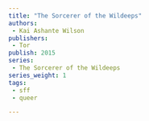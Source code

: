 ```yaml
---
title: "The Sorcerer of the Wildeeps"
authors: 
 - Kai Ashante Wilson
publishers:
 - Tor
publish: 2015
series:
 - The Sorcerer of the Wildeeps
series_weight: 1
tags: 
 - sff
 - queer

---
```

